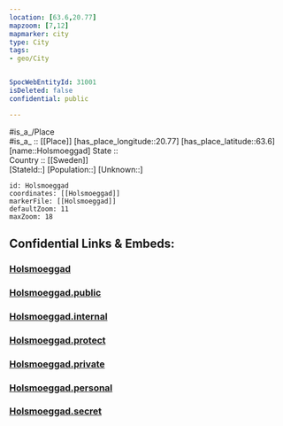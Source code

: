 ```yaml
---
location: [63.6,20.77] 
mapzoom: [7,12] 
mapmarker: city 
type: City
tags:
- geo/City


SpocWebEntityId: 31001
isDeleted: false
confidential: public

---
```

#is_a_/Place  
#is_a_ :: [[Place]] 
[has_place_longitude::20.77] 
[has_place_latitude::63.6] 
[name::Holsmoeggad] 
State ::  
Country :: [[Sweden]]  
[StateId::] 
[Population::] 
[Unknown::] 


```leaflet
id: Holsmoeggad
coordinates: [[Holsmoeggad]] 
markerFile: [[Holsmoeggad]] 
defaultZoom: 11 
maxZoom: 18
```


## Confidential Links & Embeds: 

### [Holsmoeggad](/_Standards/Earth/Continent/Europe/Europe~North/Sweden/Provinces~Sweden/Västerbotten/City/Holsmoeggad.md) 

### [Holsmoeggad.public](/_public/Earth/Continent/Europe/Europe~North/Sweden/Provinces~Sweden/Västerbotten/City/Holsmoeggad.public.md) 

### [Holsmoeggad.internal](/_internal/Earth/Continent/Europe/Europe~North/Sweden/Provinces~Sweden/Västerbotten/City/Holsmoeggad.internal.md) 

### [Holsmoeggad.protect](/_protect/Earth/Continent/Europe/Europe~North/Sweden/Provinces~Sweden/Västerbotten/City/Holsmoeggad.protect.md) 

### [Holsmoeggad.private](/_private/Earth/Continent/Europe/Europe~North/Sweden/Provinces~Sweden/Västerbotten/City/Holsmoeggad.private.md) 

### [Holsmoeggad.personal](/_personal/Earth/Continent/Europe/Europe~North/Sweden/Provinces~Sweden/Västerbotten/City/Holsmoeggad.personal.md) 

### [Holsmoeggad.secret](/_secret/Earth/Continent/Europe/Europe~North/Sweden/Provinces~Sweden/Västerbotten/City/Holsmoeggad.secret.md)

